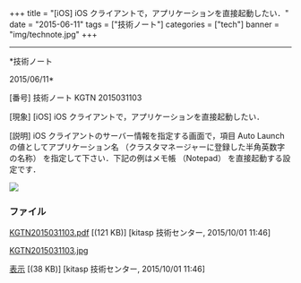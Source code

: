 ﻿+++
title = "[iOS] iOS クライアントで，アプリケーションを直接起動したい．"
date = "2015-06-11"
tags = ["技術ノート"]
categories = ["tech"]
banner = "img/technote.jpg"
+++

-----------------------------------------------------------------------------------------------------------------------------

*技術ノート

2015/06/11*


[番号]
技術ノート KGTN 2015031103

[現象]
[iOS] iOS クライアントで，アプリケーションを直接起動したい．

[説明]
iOS クライアントのサーバー情報を指定する画面で，項目 Auto Launch
の値としてアプリケーション名
（クラスタマネージャーに登録した半角英数字の名称）
を指定して下さい．下記の例はメモ帳 （Notepad） を直接起動する設定です．

![](http://techreport.kitasp.net/attachments/download/2260/KGTN2015031103.jpg)


### ファイル

 
 


[KGTN2015031103.pdf](http://techreport.kitasp.net/attachments/download/2259/KGTN2015031103.pdf)
 [(121 KB)] [kitasp 技術センター, 2015/10/01
11:46]

[KGTN2015031103.jpg](http://techreport.kitasp.net/attachments/download/2260/KGTN2015031103.jpg)

[表示](http://techreport.kitasp.net/attachments/2260/KGTN2015031103.jpg "表示")
 [(38 KB)] [kitasp 技術センター, 2015/10/01
11:46]


 


 

